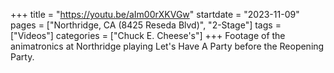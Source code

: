 +++
title = "https://youtu.be/aIm00rXKVGw"
startdate = "2023-11-09"
pages = ["Northridge, CA (8425 Reseda Blvd)", "2-Stage"]
tags = ["Videos"]
categories = ["Chuck E. Cheese's"]
+++
Footage of the animatronics at Northridge playing Let's Have A Party before the Reopening Party.
